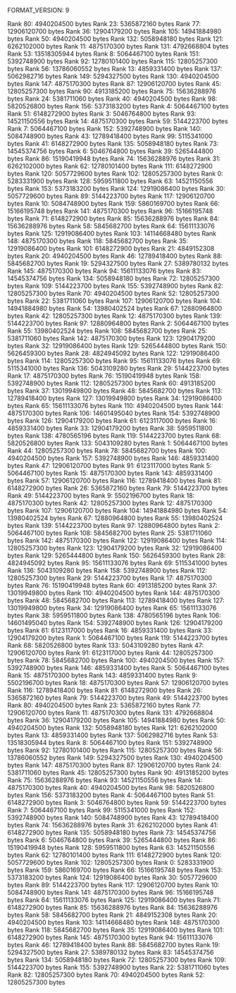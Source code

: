 FORMAT_VERSION: 9

Rank 80: 4940204500 bytes
Rank 23: 5365872160 bytes
Rank 77: 12906120700 bytes
Rank 36: 12904179200 bytes
Rank 105: 14941884980 bytes
Rank 50: 4940204500 bytes
Rank 132: 5058948180 bytes
Rank 121: 6262102000 bytes
Rank 11: 4875170300 bytes
Rank 131: 4792668804 bytes
Rank 53: 13518305944 bytes
Rank 8: 5064467100 bytes
Rank 151: 5392748900 bytes
Rank 92: 12780101400 bytes
Rank 115: 12805257300 bytes
Rank 56: 13786060552 bytes
Rank 13: 4859331400 bytes
Rank 137: 5062982716 bytes
Rank 149: 5294327500 bytes
Rank 130: 4940204500 bytes
Rank 147: 4875170300 bytes
Rank 87: 12906120700 bytes
Rank 45: 12805257300 bytes
Rank 90: 4913185200 bytes
Rank 75: 15636288976 bytes
Rank 24: 5381711060 bytes
Rank 40: 4940204500 bytes
Rank 98: 5820526800 bytes
Rank 156: 5373183200 bytes
Rank 4: 5064467100 bytes
Rank 51: 6148272900 bytes
Rank 3: 5046764800 bytes
Rank 93: 14521150556 bytes
Rank 14: 4875170300 bytes
Rank 59: 5144223700 bytes
Rank 7: 5064467100 bytes
Rank 152: 5392748900 bytes
Rank 140: 5084748900 bytes
Rank 43: 12789418400 bytes
Rank 99: 5115341000 bytes
Rank 41: 6148272900 bytes
Rank 135: 5058948180 bytes
Rank 73: 14545374756 bytes
Rank 6: 5046764800 bytes
Rank 39: 5265444800 bytes
Rank 86: 15190419948 bytes
Rank 74: 15636288976 bytes
Rank 31: 6262102000 bytes
Rank 62: 12780101400 bytes
Rank 111: 6148272900 bytes
Rank 120: 5057729600 bytes
Rank 102: 12805257300 bytes
Rank 0: 5283331900 bytes
Rank 128: 5959511800 bytes
Rank 63: 14521150556 bytes
Rank 153: 5373183200 bytes
Rank 124: 12919086400 bytes
Rank 30: 5057729600 bytes
Rank 89: 5144223700 bytes
Rank 117: 12906120700 bytes
Rank 10: 5084748900 bytes
Rank 159: 5860169700 bytes
Rank 66: 15166195748 bytes
Rank 141: 4875170300 bytes
Rank 96: 15166195748 bytes
Rank 71: 6148272900 bytes
Rank 85: 15636288976 bytes
Rank 84: 15636288976 bytes
Rank 58: 5845682700 bytes
Rank 64: 15611133076 bytes
Rank 125: 12919086400 bytes
Rank 103: 14114668480 bytes
Rank 148: 4875170300 bytes
Rank 118: 5845682700 bytes
Rank 35: 12919086400 bytes
Rank 101: 6148272900 bytes
Rank 21: 4849152308 bytes
Rank 20: 4940204500 bytes
Rank 46: 12789418400 bytes
Rank 88: 5845682700 bytes
Rank 19: 5294327500 bytes
Rank 27: 5389780132 bytes
Rank 145: 4875170300 bytes
Rank 94: 15611133076 bytes
Rank 83: 14545374756 bytes
Rank 134: 5058948180 bytes
Rank 72: 12805257300 bytes
Rank 109: 5144223700 bytes
Rank 155: 5392748900 bytes
Rank 82: 12805257300 bytes
Rank 70: 4940204500 bytes
Rank 52: 12805257300 bytes
Rank 22: 5381711060 bytes
Rank 107: 12906120700 bytes
Rank 104: 14941884980 bytes
Rank 54: 13980402524 bytes
Rank 67: 12880964800 bytes
Rank 42: 12805257300 bytes
Rank 12: 4875170300 bytes
Rank 139: 5144223700 bytes
Rank 97: 12880964800 bytes
Rank 2: 5064467100 bytes
Rank 55: 13980402524 bytes
Rank 108: 5845682700 bytes
Rank 25: 5381711060 bytes
Rank 142: 4875170300 bytes
Rank 123: 12904179200 bytes
Rank 32: 12919086400 bytes
Rank 129: 5265444800 bytes
Rank 150: 5626459300 bytes
Rank 28: 4824945092 bytes
Rank 122: 12919086400 bytes
Rank 114: 12805257300 bytes
Rank 95: 15611133076 bytes
Rank 69: 5115341000 bytes
Rank 136: 5043109280 bytes
Rank 29: 5144223700 bytes
Rank 17: 4875170300 bytes
Rank 76: 15190419948 bytes
Rank 158: 5392748900 bytes
Rank 112: 12805257300 bytes
Rank 60: 4913185200 bytes
Rank 37: 13019949800 bytes
Rank 48: 5845682700 bytes
Rank 113: 12789418400 bytes
Rank 127: 13019949800 bytes
Rank 34: 12919086400 bytes
Rank 65: 15611133076 bytes
Rank 110: 4940204500 bytes
Rank 144: 4875170300 bytes
Rank 106: 14601495040 bytes
Rank 154: 5392748900 bytes
Rank 126: 12904179200 bytes
Rank 61: 6123117000 bytes
Rank 16: 4859331400 bytes
Rank 33: 12904179200 bytes
Rank 38: 5959511800 bytes
Rank 138: 4780565196 bytes
Rank 119: 5144223700 bytes
Rank 68: 5820526800 bytes
Rank 133: 5043109280 bytes
Rank 1: 5064467100 bytes
Rank 44: 12805257300 bytes
Rank 78: 5845682700 bytes
Rank 100: 4940204500 bytes
Rank 157: 5392748900 bytes
Rank 146: 4859331400 bytes
Rank 47: 12906120700 bytes
Rank 91: 6123117000 bytes
Rank 5: 5064467100 bytes
Rank 15: 4875170300 bytes
Rank 143: 4859331400 bytes
Rank 57: 12906120700 bytes
Rank 116: 12789418400 bytes
Rank 81: 6148272900 bytes
Rank 26: 5365872160 bytes
Rank 79: 5144223700 bytes
Rank 49: 5144223700 bytes
Rank 9: 5502196700 bytes
Rank 18: 4875170300 bytes
Rank 42: 12805257300 bytes
Rank 12: 4875170300 bytes
Rank 107: 12906120700 bytes
Rank 104: 14941884980 bytes
Rank 54: 13980402524 bytes
Rank 67: 12880964800 bytes
Rank 55: 13980402524 bytes
Rank 139: 5144223700 bytes
Rank 97: 12880964800 bytes
Rank 2: 5064467100 bytes
Rank 108: 5845682700 bytes
Rank 25: 5381711060 bytes
Rank 142: 4875170300 bytes
Rank 122: 12919086400 bytes
Rank 114: 12805257300 bytes
Rank 123: 12904179200 bytes
Rank 32: 12919086400 bytes
Rank 129: 5265444800 bytes
Rank 150: 5626459300 bytes
Rank 28: 4824945092 bytes
Rank 95: 15611133076 bytes
Rank 69: 5115341000 bytes
Rank 136: 5043109280 bytes
Rank 158: 5392748900 bytes
Rank 112: 12805257300 bytes
Rank 29: 5144223700 bytes
Rank 17: 4875170300 bytes
Rank 76: 15190419948 bytes
Rank 60: 4913185200 bytes
Rank 37: 13019949800 bytes
Rank 110: 4940204500 bytes
Rank 144: 4875170300 bytes
Rank 48: 5845682700 bytes
Rank 113: 12789418400 bytes
Rank 127: 13019949800 bytes
Rank 34: 12919086400 bytes
Rank 65: 15611133076 bytes
Rank 38: 5959511800 bytes
Rank 138: 4780565196 bytes
Rank 106: 14601495040 bytes
Rank 154: 5392748900 bytes
Rank 126: 12904179200 bytes
Rank 61: 6123117000 bytes
Rank 16: 4859331400 bytes
Rank 33: 12904179200 bytes
Rank 1: 5064467100 bytes
Rank 119: 5144223700 bytes
Rank 68: 5820526800 bytes
Rank 133: 5043109280 bytes
Rank 47: 12906120700 bytes
Rank 91: 6123117000 bytes
Rank 44: 12805257300 bytes
Rank 78: 5845682700 bytes
Rank 100: 4940204500 bytes
Rank 157: 5392748900 bytes
Rank 146: 4859331400 bytes
Rank 5: 5064467100 bytes
Rank 15: 4875170300 bytes
Rank 143: 4859331400 bytes
Rank 9: 5502196700 bytes
Rank 18: 4875170300 bytes
Rank 57: 12906120700 bytes
Rank 116: 12789418400 bytes
Rank 81: 6148272900 bytes
Rank 26: 5365872160 bytes
Rank 79: 5144223700 bytes
Rank 49: 5144223700 bytes
Rank 80: 4940204500 bytes
Rank 23: 5365872160 bytes
Rank 77: 12906120700 bytes
Rank 11: 4875170300 bytes
Rank 131: 4792668804 bytes
Rank 36: 12904179200 bytes
Rank 105: 14941884980 bytes
Rank 50: 4940204500 bytes
Rank 132: 5058948180 bytes
Rank 121: 6262102000 bytes
Rank 13: 4859331400 bytes
Rank 137: 5062982716 bytes
Rank 53: 13518305944 bytes
Rank 8: 5064467100 bytes
Rank 151: 5392748900 bytes
Rank 92: 12780101400 bytes
Rank 115: 12805257300 bytes
Rank 56: 13786060552 bytes
Rank 149: 5294327500 bytes
Rank 130: 4940204500 bytes
Rank 147: 4875170300 bytes
Rank 87: 12906120700 bytes
Rank 24: 5381711060 bytes
Rank 45: 12805257300 bytes
Rank 90: 4913185200 bytes
Rank 75: 15636288976 bytes
Rank 93: 14521150556 bytes
Rank 14: 4875170300 bytes
Rank 40: 4940204500 bytes
Rank 98: 5820526800 bytes
Rank 156: 5373183200 bytes
Rank 4: 5064467100 bytes
Rank 51: 6148272900 bytes
Rank 3: 5046764800 bytes
Rank 59: 5144223700 bytes
Rank 7: 5064467100 bytes
Rank 99: 5115341000 bytes
Rank 152: 5392748900 bytes
Rank 140: 5084748900 bytes
Rank 43: 12789418400 bytes
Rank 74: 15636288976 bytes
Rank 31: 6262102000 bytes
Rank 41: 6148272900 bytes
Rank 135: 5058948180 bytes
Rank 73: 14545374756 bytes
Rank 6: 5046764800 bytes
Rank 39: 5265444800 bytes
Rank 86: 15190419948 bytes
Rank 128: 5959511800 bytes
Rank 63: 14521150556 bytes
Rank 62: 12780101400 bytes
Rank 111: 6148272900 bytes
Rank 120: 5057729600 bytes
Rank 102: 12805257300 bytes
Rank 0: 5283331900 bytes
Rank 159: 5860169700 bytes
Rank 66: 15166195748 bytes
Rank 153: 5373183200 bytes
Rank 124: 12919086400 bytes
Rank 30: 5057729600 bytes
Rank 89: 5144223700 bytes
Rank 117: 12906120700 bytes
Rank 10: 5084748900 bytes
Rank 141: 4875170300 bytes
Rank 96: 15166195748 bytes
Rank 64: 15611133076 bytes
Rank 125: 12919086400 bytes
Rank 71: 6148272900 bytes
Rank 85: 15636288976 bytes
Rank 84: 15636288976 bytes
Rank 58: 5845682700 bytes
Rank 21: 4849152308 bytes
Rank 20: 4940204500 bytes
Rank 103: 14114668480 bytes
Rank 148: 4875170300 bytes
Rank 118: 5845682700 bytes
Rank 35: 12919086400 bytes
Rank 101: 6148272900 bytes
Rank 145: 4875170300 bytes
Rank 94: 15611133076 bytes
Rank 46: 12789418400 bytes
Rank 88: 5845682700 bytes
Rank 19: 5294327500 bytes
Rank 27: 5389780132 bytes
Rank 83: 14545374756 bytes
Rank 134: 5058948180 bytes
Rank 72: 12805257300 bytes
Rank 109: 5144223700 bytes
Rank 155: 5392748900 bytes
Rank 22: 5381711060 bytes
Rank 82: 12805257300 bytes
Rank 70: 4940204500 bytes
Rank 52: 12805257300 bytes
